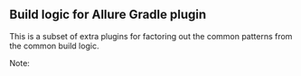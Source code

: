 Build logic for Allure Gradle plugin
------------------------------------

This is a subset of extra plugins for factoring out
the common patterns from the common build logic.

Note:
